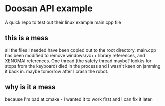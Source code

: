 # Doosan API example
A quick repo to test out their linux example main.cpp file

## this is a mess
all the files I needed have been copied out to the root directory. main.cpp has been modified to remove windows/vc++ library references, and XENOMAI references. One thread (the safety thread maybe? lookks for stops from the keyboard) died in the process and I wasn't keen on jamming it back in. maybe tomorrow after I crash the robot.

## why is it a mess
because I'm bad at cmake - I wanted it to work first and I can fix it later.